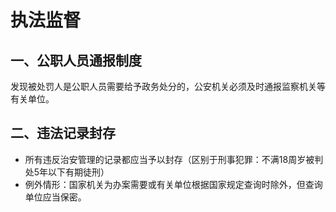 # 执法监督
## 一、公职人员通报制度
发现被处罚人是公职人员需要给予政务处分的，公安机关必须及时通报监察机关等有关单位。
## 二、违法记录封存 
- 所有违反治安管理的记录都应当予以封存（区别于刑事犯罪：不满18周岁被判处5年以下有期徒刑）
- 例外情形：国家机关为办案需要或有关单位根据国家规定查询时除外，但查询单位应当保密。